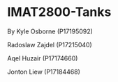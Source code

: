 # IMAT2800-Tanks
By
Kyle Osborne (P17195092)

Radoslaw Zajdel (P17215040)

Aqel Huzair (P17174660)

Jonton Liew (P17184468)
